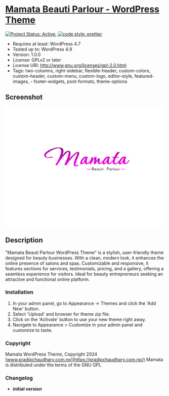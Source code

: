 # [Mamata Beauti Parlour - WordPress Theme ](https://github.com/pradipchaudhary/mamata)

[![Project Status: Active.](https://www.repostatus.org/badges/latest/active.svg)](https://www.repostatus.org/#active) [![code style: prettier](https://img.shields.io/badge/code_style-prettier-ff69b4.svg?style=flat-square)](https://github.com/prettier/prettier)

-   Requires at least: WordPress 4.7
-   Tested up to: WordPress 4.9
-   Version: 1.0.0
-   License: GPLv2 or later
-   License URI: http://www.gnu.org/licenses/gpl-2.0.html
-   Tags: two-columns, right-sidebar, flexible-header, custom-colors, custom-header, custom-menu, custom-logo, editor-style, featured-images, - footer-widgets, post-formats, theme-options

## Screenshot

![](screenshot.png)

## Description

"Mamata Beauti Parlour WordPress Theme" is a stylish, user-friendly theme designed for beauty businesses. With a clean, modern look, it enhances the online presence of salons and spas. Customizable and responsive, it features sections for services, testimonials, pricing, and a gallery, offering a seamless experience for visitors. Ideal for beauty entrepreneurs seeking an attractive and functional online platform.

### Installation

1. In your admin panel, go to Appearance -> Themes and click the 'Add New' button.
2. Select 'Upload' and browser for theme zip file.
3. Click on the 'Activate' button to use your new theme right away.
4. Navigate to Appearance > Customize in your admin panel and customize to taste.

### Copyright

Mamata WordPress Theme, Copyright 2024 [www.pradipchaudhary.com.np](https://pradipchaudhary.com.np/) Mamata is distributed under the terms of the GNU GPL

### Changelog

-   **initial version**

<!-- font Corinthia -->
